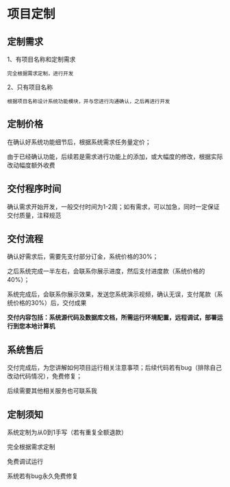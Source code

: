 
# 项目定制

## 定制需求

1、有项目名称和定制需求

    完全根据需求定制，进行开发

2、只有项目名称

    根据项目名称设计系统功能模块，并与您进行沟通确认，之后再进行开发

## 定制价格

在确认好系统功能细节后，根据系统需求任务量定价；

由于已经确认功能，后续若是需求进行功能上的添加，或大幅度的修改，根据实际改动幅度额外收费

## 交付程序时间

确认需求开始开发，一般交付时间为1-2周；如有需求，可以加急，同时一定保证交付质量，注释规范

## 交付流程

确认好需求后，需要先支付部分订金，系统价格的30%；

之后系统完成一半左右，会联系你展示进度，然后支付进度款（系统价格的40%）；

系统完成后，会联系你展示效果，发送您系统演示视频，确认无误，支付尾款（系统价格的30%）后，交付成果

**交付内容包括：系统源代码及数据库文档，所需运行环境配置，远程调试，部署运行到您本地计算机**

## 系统售后

交付完成后，为您讲解如何项目运行相关注意事项；后续代码若有bug（排除自己改动代码情况），免费修复；

后续需要其他相关服务也可联系我

## 定制须知

系统定制为从0到1手写（若有重复全额退款）

完全根据需求定制

免费调试运行

系统若有bug永久免费修复


